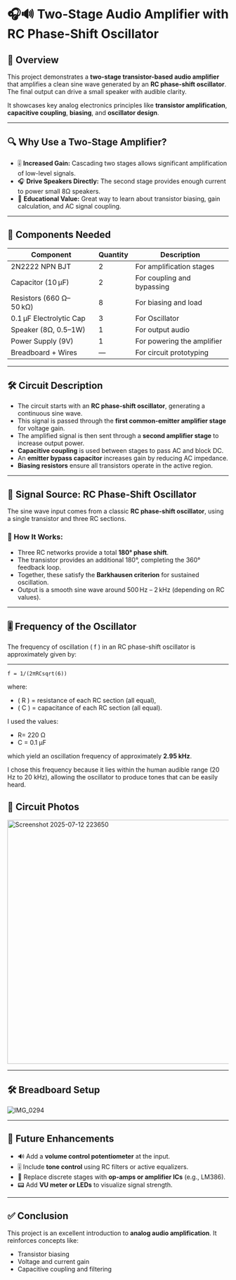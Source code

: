 # 🎧🔊 Two-Stage Audio Amplifier with RC Phase-Shift Oscillator

## 🚀 Overview  
This project demonstrates a **two-stage transistor-based audio amplifier** that amplifies a clean sine wave generated by an **RC phase-shift oscillator**. The final output can drive a small  speaker with audible clarity.

It showcases key analog electronics principles like **transistor amplification**, **capacitive coupling**, **biasing**, and **oscillator design**.

---


## 🔍 Why Use a Two-Stage Amplifier?

- 🎚️ **Increased Gain:** Cascading two stages allows significant amplification of low-level signals.
- 🎧 **Drive Speakers Directly:** The second stage provides enough current to power small 8Ω speakers.
- 🧠 **Educational Value:** Great way to learn about transistor biasing, gain calculation, and AC signal coupling.

---

## 🧰 Components Needed

| Component                 | Quantity | Description                             |
|--------------------------|----------|-----------------------------------------|
|  2N2222 NPN BJT  | 2        | For amplification stages                |
| Capacitor (10 µF) | 2      | For coupling and bypassing              |
| Resistors (660 Ω–50 kΩ)  | 8      | For biasing and load                    |
| 0.1 µF Electrolytic Cap  | 3        | For Oscillator                      |
| Speaker (8Ω, 0.5–1W)     | 1        | For output audio                        |
| Power Supply (9V)    | 1        | For powering the amplifier              |
| Breadboard + Wires       | —        | For circuit prototyping                 |

---

## 🛠️ Circuit Description

- The circuit starts with an **RC phase-shift oscillator**, generating a continuous sine wave.
- This signal is passed through the **first common-emitter amplifier stage** for voltage gain.
- The amplified signal is then sent through a **second amplifier stage** to increase output power.
- **Capacitive coupling** is used between stages to pass AC and block DC.
- An **emitter bypass capacitor** increases gain by reducing AC impedance.
- **Biasing resistors** ensure all transistors operate in the active region.

---
## 📡 Signal Source: RC Phase-Shift Oscillator

The sine wave input comes from a classic **RC phase-shift oscillator**, using a single transistor and three RC sections.

### 🔁 How It Works:
- Three RC networks provide a total **180° phase shift**.
- The transistor provides an additional 180°, completing the 360° feedback loop.
- Together, these satisfy the **Barkhausen criterion** for sustained oscillation.
- Output is a smooth sine wave around 500 Hz – 2 kHz (depending on RC values).

---

## 🎚️ Frequency of the Oscillator

The frequency of oscillation \( f \) in an RC phase-shift oscillator is approximately given by:

---

  ```
  f = 1/(2πRCsqrt(6))
  ```
where:

- \( R \) = resistance of each RC section (all equal),
- \( C \) = capacitance of each RC section (all equal).

I used the values:

- R= 220 Ω
- C = 0.1 µF

which yield an oscillation frequency of approximately **2.95 kHz**.

I chose this frequency because it lies within the human audible range (20 Hz to 20 kHz), allowing the oscillator to produce tones that can be easily heard.




## 📸 Circuit Photos

<img width="1218" height="556" alt="Screenshot 2025-07-12 223650" src="https://github.com/user-attachments/assets/a4dc8a4d-6ec8-4c66-bfcd-a93cca173806" />


---

## 🛠️ Breadboard Setup

![IMG_0294](https://github.com/user-attachments/assets/9d781686-4ff4-4e4e-b6c3-87c541858119)


---

## 🔮 Future Enhancements

- 🔊 Add a **volume control potentiometer** at the input.
- 🎚️ Include **tone control** using RC filters or active equalizers.
- 🔌 Replace discrete stages with **op-amps or amplifier ICs** (e.g., LM386).
- 📟 Add **VU meter or LEDs** to visualize signal strength.


---

## ✅ Conclusion

This project is an excellent introduction to **analog audio amplification**. It reinforces concepts like:
- Transistor biasing
- Voltage and current gain
- Capacitive coupling and filtering  





